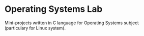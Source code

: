 # Operating Systems Lab

Mini-projects written in C language for Operating Systems subject (particulary for Linux system).

